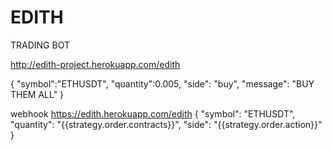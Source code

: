 # EDITH

TRADING BOT

http://edith-project.herokuapp.com/edith

{ 
    "symbol":"ETHUSDT", 
    "quantity":0.005, 
    "side": "buy", 
    "message": "BUY THEM ALL" 
}


webhook
https://edith.herokuapp.com/edith
{
	"symbol": "ETHUSDT",
	"quantity": "{{strategy.order.contracts}}",
	"side": "{{strategy.order.action}}"
}
